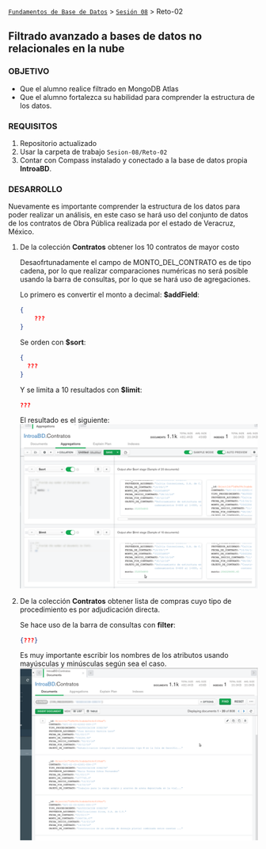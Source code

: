 [`Fundamentos de Base de Datos`](../../Readme.md) > [`Sesión 08`](../Readme.md) > Reto-02
## Filtrado avanzado a bases de datos no relacionales en la nube

### OBJETIVO
- Que el alumno realice filtrado en MongoDB Atlas
- Que el alumno fortalezca su habilidad para comprender la estructura de los datos.

### REQUISITOS
1. Repositorio actualizado
1. Usar la carpeta de trabajo `Sesion-08/Reto-02`
1. Contar con Compass instalado y conectado a la base de datos propia __IntroaBD__.

### DESARROLLO
Nuevamente es importante comprender la estructura de los datos para poder realizar un análisis, en este caso se hará uso del conjunto de datos de los contratos de Obra Pública realizada por el estado de Veracruz, México.

1. De la colección __Contratos__ obtener los 10 contratos de mayor costo

   Desaofrtunadamente el campo de MONTO_DEL_CONTRATO es de tipo cadena, por lo que realizar comparaciones numéricas no será posible usando la barra de consultas, por lo que se hará uso de agregaciones.

   Lo primero es convertir el monto a decimal:
   __$addField__:
   ```json
   {
       ???
   }
   ```

   Se orden con __$sort__:
   ```json
   {
     ???
   }   
   ```

   Y se limita a 10 resultados con __$limit__:
   ```json
   ???
   ```

   El resultado es el siguiente:
   ![Resultado](assets/resultados-01.png)

1. De la colección __Contratos__ obtener lista de compras cuyo tipo de procedimiento es por adjudicación directa.

    Se hace uso de la barra de consultas con __filter__:
    ```json
    {???}
    ```
    Es muy importante escribir los nombres de los atributos usando mayúsculas y minúsculas según sea el caso.
    ![Resultado](assets/resultados-02.png)
